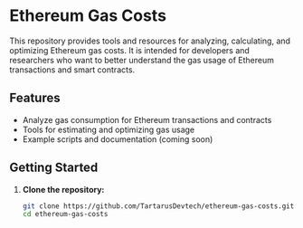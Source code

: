 # Ethereum Gas Costs

This repository provides tools and resources for analyzing, calculating, and optimizing Ethereum gas costs. It is intended for developers and researchers who want to better understand the gas usage of Ethereum transactions and smart contracts.

## Features

- Analyze gas consumption for Ethereum transactions and contracts
- Tools for estimating and optimizing gas usage
- Example scripts and documentation (coming soon)

## Getting Started

1. **Clone the repository:**
   ```bash
   git clone https://github.com/TartarusDevtech/ethereum-gas-costs.git
   cd ethereum-gas-costs
